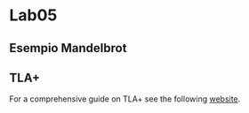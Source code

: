 # Lab05

## Esempio Mandelbrot

## TLA+

For a comprehensive guide on TLA+ see the following [website](https://learntla.com/index.html).
